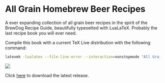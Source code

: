 # All Grain Homebrew Beer Recipes

A ever expanding collection of all grain beer recipes in the spirit of the BrewDog Recipe Guide, beautifully typesetted with LuaLaTeX. Probably the last recipe book you will ever need.

Compile this book with a current TeX Live distribution with the following command: 
```sh
latexmk -lualatex --file-line-error --interaction=nonstopmode "All Grain Homebrew Beer Recipes.tex"
```
![](workflows/Build%20LaTeX%20document/badge.svg)

Click [here](releases/latest/download/All.Grain.Homebrew.Beer.Recipes.pdf) to download the latest release.
